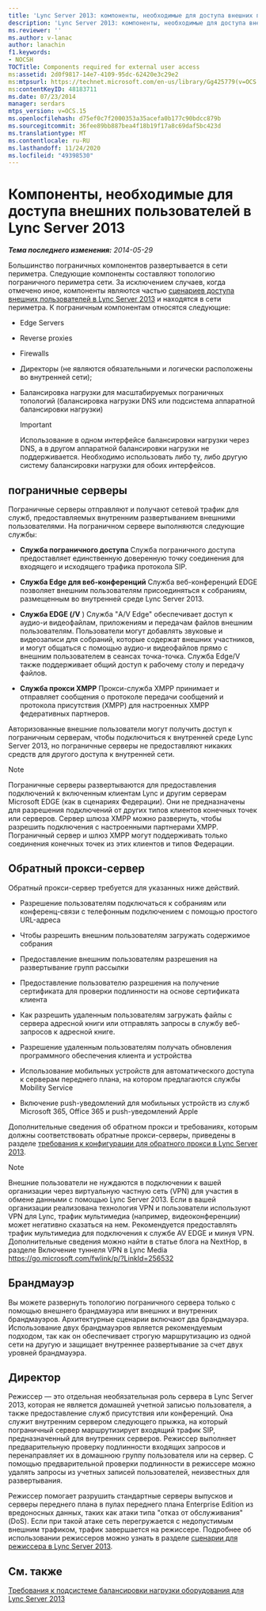 ```yaml
---
title: 'Lync Server 2013: компоненты, необходимые для доступа внешних пользователей'
description: 'Lync Server 2013: компоненты, необходимые для доступа внешних пользователей.'
ms.reviewer: ''
ms.author: v-lanac
author: lanachin
f1.keywords:
- NOCSH
TOCTitle: Components required for external user access
ms:assetid: 2d0f9817-14e7-4109-95dc-62420e3c29e2
ms:mtpsurl: https://technet.microsoft.com/en-us/library/Gg425779(v=OCS.15)
ms:contentKeyID: 48183711
ms.date: 07/23/2014
manager: serdars
mtps_version: v=OCS.15
ms.openlocfilehash: d75ef0c7f2000353a35acefa0b177c90bdcc879b
ms.sourcegitcommit: 36fee89bb887bea4f18b19f17a8c69daf5bc423d
ms.translationtype: MT
ms.contentlocale: ru-RU
ms.lasthandoff: 11/24/2020
ms.locfileid: "49398530"
---
```

# <a name="components-required-for-external-user-access-in-lync-server-2013"></a>Компоненты, необходимые для доступа внешних пользователей в Lync Server 2013

<div data-xmlns="http://www.w3.org/1999/xhtml">

<div class="topic" data-xmlns="http://www.w3.org/1999/xhtml" data-msxsl="urn:schemas-microsoft-com:xslt" data-cs="https://msdn.microsoft.com/">

<div data-asp="https://msdn2.microsoft.com/asp">



</div>

<div id="mainSection">

<div id="mainBody">

<span> </span>

_**Тема последнего изменения:** 2014-05-29_

Большинство пограничных компонентов развертывается в сети периметра. Следующие компоненты составляют топологию пограничного периметра сети. За исключением случаев, когда отмечено иное, компоненты являются частью [сценариев доступа внешних пользователей в Lync Server 2013](lync-server-2013-scenarios-for-external-user-access.md) и находятся в сети периметра. К пограничным компонентам относятся следующие:

  - Edge Servers

  - Reverse proxies

  - Firewalls

  - Директоры (не являются обязательными и логически расположены во внутренней сети);

  - Балансировка нагрузки для масштабируемых пограничных топологий (балансировка нагрузки DNS или подсистема аппаратной балансировки нагрузки)
    
    <div>
    

    > [!IMPORTANT]  
    > Использование в одном интерфейсе балансировки нагрузки через DNS, а в другом аппаратной балансировки нагрузки не поддерживается. Необходимо использовать либо ту, либо другую систему балансировки нагрузки для обоих интерфейсов.

    
    </div>

<div>

## <a name="edge-servers"></a>пограничные серверы

Пограничные серверы отправляют и получают сетевой трафик для служб, предоставляемых внутренним развертыванием внешними пользователями. На пограничном сервере выполняются следующие службы:

  - **Служба пограничного доступа**   Служба пограничного доступа предоставляет единственную доверенную точку соединения для входящего и исходящего трафика протокола SIP.

  - **Служба Edge для веб-конференций**   Служба веб-конференций EDGE позволяет внешним пользователям присоединяться к собраниям, размещенным во внутренней среде Lync Server 2013.

  - **Служба EDGE (/V**   )   Служба "A/V Edge" обеспечивает доступ к аудио-и видеофайлам, приложениям и передачам файлов внешним пользователям. Пользователи могут добавлять звуковые и видеозаписи для собраний, которые содержат внешних участников, и могут общаться с помощью аудио-и видеофайлов прямо с внешним пользователем в сеансах точка-точка. Служба Edge/V также поддерживает общий доступ к рабочему столу и передачу файлов.

  - **Служба прокси XMPP**   Прокси-служба XMPP принимает и отправляет сообщения о протоколе передачи сообщений и протокола присутствия (XMPP) для настроенных XMPP федеративных партнеров.

Авторизованные внешние пользователи могут получить доступ к пограничным серверам, чтобы подключиться к внутренней среде Lync Server 2013, но пограничные серверы не предоставляют никаких средств для другого доступа к внутренней сети.

<div>


> [!NOTE]  
> Пограничные серверы развертываются для предоставления подключений к включенным клиентам Lync и другим серверам Microsoft EDGE (как в сценариях Федерации). Они не предназначены для разрешения подключений от других типов клиентов конечных точек или серверов. Сервер шлюза XMPP можно развернуть, чтобы разрешить подключения с настроенными партнерами XMPP. Пограничный сервер и шлюз XMPP могут поддерживать только соединения конечных точек из этих клиентов и типов Федерации.



</div>

</div>

<div>

## <a name="reverse-proxy"></a>Обратный прокси-сервер

Обратный прокси-сервер требуется для указанных ниже действий.

  - Разрешение пользователям подключаться к собраниям или конференц-связи с телефонным подключением с помощью простого URL-адреса

  - Чтобы разрешить внешним пользователям загружать содержимое собрания

  - Предоставление внешним пользователям разрешения на развертывание групп рассылки

  - Предоставление пользователю разрешения на получение сертификата для проверки подлинности на основе сертификата клиента

  - Как разрешить удаленным пользователям загружать файлы с сервера адресной книги или отправлять запросы в службу веб-запросов к адресной книге.

  - Разрешение удаленным пользователям получать обновления программного обеспечения клиента и устройства

  - Использование мобильных устройств для автоматического доступа к серверам переднего плана, на котором предлагаются службы Mobility Service

  - Включение push-уведомлений для мобильных устройств из служб Microsoft 365, Office 365 и push-уведомлений Apple

Дополнительные сведения об обратном прокси и требованиях, которым должны соответствовать обратные прокси-серверы, приведены в разделе [требования к конфигурации для обратного прокси в Lync Server 2013](lync-server-2013-configuration-requirements-for-reverse-proxy.md).

<div>


> [!NOTE]  
> Внешние пользователи не нуждаются в подключении к вашей организации через виртуальную частную сеть (VPN) для участия в обмене данными с помощью Lync Server 2013. Если в вашей организации реализована технология VPN и пользователи используют VPN для Lync, трафик мультимедиа (например, видеоконференции) может негативно сказаться на нем. Рекомендуется предоставлять трафик мультимедиа для подключения к службе AV EDGE и минуя VPN. Дополнительные сведения можно найти в статье блога на NextHop, в разделе Включение туннеля VPN в Lync Media <A href="https://go.microsoft.com/fwlink/p/?linkid=256532">https://go.microsoft.com/fwlink/p/?LinkId=256532</A>



</div>

</div>

<div>

## <a name="firewall"></a>Брандмауэр

Вы можете развернуть топологию пограничного сервера только с помощью внешнего брандмауэра или внешних и внутренних брандмауэров. Архитектурные сценарии включают два брандмауэра. Использование двух брандмауэров является рекомендуемым подходом, так как он обеспечивает строгую маршрутизацию из одной сети на другую и защищает внутреннее развертывание за счет двух уровней брандмауэра.

</div>

<div>

## <a name="director"></a>Директор

Режиссер — это отдельная необязательная роль сервера в Lync Server 2013, которая не является домашней учетной записью пользователя, а также предоставление служб присутствия или конференций. Она служит внутренним сервером следующего прыжка, на который пограничный сервер маршрутизирует входящий трафик SIP, предназначенный для внутренних серверов. Режиссер выполняет предварительную проверку подлинности входящих запросов и перенаправляет их в домашнюю группу пользователя или на сервер. С помощью предварительной проверки подлинности в режиссере можно удалять запросы из учетных записей пользователей, неизвестных для развертывания.

Режиссер помогает разрушить стандартные серверы выпусков и серверы переднего плана в пулах переднего плана Enterprise Edition из вредоносных данных, таких как атаки типа "отказ от обслуживания" (DoS). Если при такой атаке сеть перегружается с недопустимым внешним трафиком, трафик завершается на режиссере. Подробнее об использовании режиссеров можно узнать в разделе [сценарии для режиссера в Lync Server 2013](lync-server-2013-scenarios-for-the-director.md).

</div>

<div>

## <a name="see-also"></a>См. также


[Требования к подсистеме балансировки нагрузки оборудования для Lync Server 2013](lync-server-2013-hardware-load-balancer-requirements.md)  
  

</div>

</div>

<span> </span>

</div>

</div>

</div>

